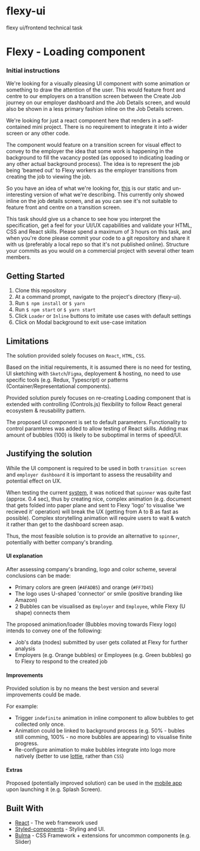 # flexy-ui
flexy ui/frontend technical task

# Flexy - Loading component

### Initial instructions
We're looking for a visually pleasing UI component with some animation or something to draw the attention of the user. This would feature front and centre to our employers on a transition screen between the Create Job journey on our employer dashboard and the Job Details screen, and would also be shown in a less primary fashion inline on the Job Details screen.

We're looking for just a react component here that renders in a self-contained mini project. There is no requirement to integrate it into a wider screen or any other code.

The component would feature on a transition screen for visual effect to convey to the employer the idea that some work is happening in the background to fill the vacancy posted (as opposed to indicating loading or any other actual background process). The idea is to represent the job being 'beamed out' to Flexy workers as the employer transitions from creating the job to viewing the job. 

So you have an idea of what we're looking for, [this](https://share.getcloudapp.com/7KuyWD4v) is our static and un-interesting version of what we're describing. This currently only showed inline on the job details screen, and as you can see it's not suitable to feature front and centre on a transition screen.

This task should give us a chance to see how you interpret the specification, get a feel for your UI/UX capabilities and validate your HTML, CSS and React skills. Please spend a maximum of 3 hours on this task, and when you're done please commit your code to a git repository and share it with us (preferably a local repo so that it's not published online). Structure your commits as you would on a commercial project with several other team members.

## Getting Started

1. Clone this repository 
2. At a command prompt, navigate to the project's directory (flexy-ui).
3. Run `$ npm install` or `$ yarn`
4. Run `$ npm start` or `$ yarn start`
5. Click `Loader` or `Inline` buttons to imitate use cases with default settings
6. Click on Modal background to exit use-case imitation

## Limitations

The solution provided solely focuses on `React`, `HTML`, `CSS`.

Based on the initial requirements, it is assumed there is no need for testing, UI sketching with `Sketch`/`Figma`, deployement & hosting, no need to use specific tools (e.g. Redux, Typescript) or patterns (Container/Representational components).

Provided solution purely focuses on re-creating Loading component that is extended with controlling (Controls.js) flexibility to follow React general ecosystem & reusability pattern. 

The proposed UI component is set to default parameters. Functionality to control paramteres was added to allow testing of React skills. Adding max amount of bubbles (100) is likely to be suboptimal in terms of speed/UI. 

## Justifying the solution

While the UI component is required to be used in both `transition screen` and `employer dashboard` it is important to assess the reusability and potential effect on UX. 

When testing the current [system](https://employer.flexy.com/), it was noticed that `spinner` was quite fast (approx. 0.4 sec), 
thus by creating nice, complex animation (e.g. document that gets folded into paper plane and sent to Flexy 'logo' to visualise 'we recieved it' operation) will break the UX (getting from A to B as fast as possible).
Complex storytelling animation will require users to wait & watch it rather than get to the dashboard screen asap. 

Thus, the most feasible solution is to provide an alternative to `spinner`, potentially with better company's branding. 

#### UI explanation
After assessing company's branding, logo and color scheme, several conclusions can be made: 
* Primary colors are green (`#4FADB5`) and orange (`#FF7D45`)
* The logo uses U-shaped 'connector' or smile (positive branding like Amazon)
* 2 Bubbles can be visualised as `Employer` and `Employee`, while Flexy (U shape) connects them

The proposed animation/loader (Bubbles moving towards Flexy logo) intends to convey one of the following:
* Job's data (nodes) submitted by user gets collated at Flexy for further analysis 
* Employers (e.g. Orange bubbles) or Employees (e.g. Green bubbles) go to Flexy to respond to the created job

#### Improvements
Provided solution is by no means the best version and several improvements could be made.

For example: 
* Trigger `indefinite` animation in inline component to allow bubbles to get collected only once.
* Animation could be linked to background process (e.g. 50% - bubles still comming, 100% - no more bubbles are appearing) to visualise finite progress. 
* Re-configure animation to make bubbles integrate into logo more natively (better to use [lottie](https://lottiefiles.com/), rather than `CSS`)

#### Extras

Proposed (potentially improved solution) can be used in the [mobile app](https://ibb.co/Yjf9009) upon launching it (e.g. Splash Screen).

## Built With

* [React](https://reactjs.org/) - The web framework used
* [Styled-components](https://styled-components.com/docs/basics) - Styling and UI. 
* [Bulma](https://bulma.io/) - CSS Framework + extensions for uncommon components (e.g. Slider)



